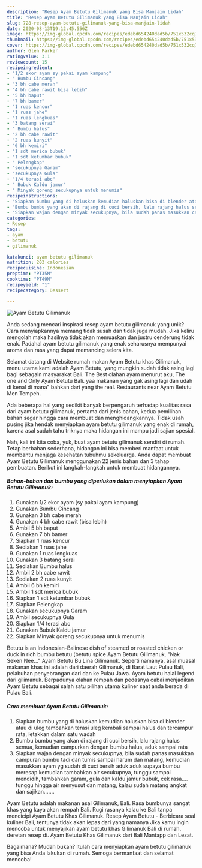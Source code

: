 ```yaml
---
description: "Resep Ayam Betutu Gilimanuk yang Bisa Manjain Lidah"
title: "Resep Ayam Betutu Gilimanuk yang Bisa Manjain Lidah"
slug: 728-resep-ayam-betutu-gilimanuk-yang-bisa-manjain-lidah
date: 2020-08-13T19:12:45.556Z
image: https://img-global.cpcdn.com/recipes/edebd654240dad5b/751x532cq70/ayam-betutu-gilimanuk-foto-resep-utama.jpg
thumbnail: https://img-global.cpcdn.com/recipes/edebd654240dad5b/751x532cq70/ayam-betutu-gilimanuk-foto-resep-utama.jpg
cover: https://img-global.cpcdn.com/recipes/edebd654240dad5b/751x532cq70/ayam-betutu-gilimanuk-foto-resep-utama.jpg
author: Glen Parker
ratingvalue: 3.1
reviewcount: 15
recipeingredient:
- "1/2 ekor ayam sy pakai ayam kampung"
- " Bumbu Cincang"
- "3 bh cabe merah"
- "4 bh cabe rawit bisa lebih"
- "5 bh baput"
- "7 bh bamer"
- "1 ruas kencur"
- "1 ruas jahe"
- "1 ruas lengkuas"
- "3 batang serai"
- " Bumbu halus"
- "2 bh cabe rawit"
- "2 ruas kunyit"
- "6 bh kemiri"
- "1 sdt merica bubuk"
- "1 sdt ketumbar bubuk"
- " Pelengkap"
- "secukupnya Garam"
- "secukupnya Gula"
- "1/4 terasi abc"
- " Bubuk Kaldu jamur"
- " Minyak goreng secukupnya untuk menumis"
recipeinstructions:
- "Siapkan bumbu yang di haluskan kemudian haluskan bisa di blender atau di uleg tambahkan terasi uleg kembali sampai halus dan tercampur rata, letakkan dalam satu wadah"
- "Bumbu bumbu yang akan di rajang di cuci bersih, lalu rajang halus semua, kemudian campurkan dengan bumbu halus, aduk sampai rata"
- "Siapkan wajan dengan minyak secukupnya, bila sudah panas masukkan campuran bumbu tadi dan tumis sampai harum dan matang, kemudian masukkan ayam yg sudah di cuci bersih aduk aduk supaya bumbu meresap kemudian tambahkan air secukupnya, tunggu sampai mendidih, tambahkan garam, gula dan kaldu jamur bubuk, cek rasa.... tunggu hingga air menyusut dan matang, kalau sudah matang angkat dan sajikan......."
categories:
- Resep
tags:
- ayam
- betutu
- gilimanuk

katakunci: ayam betutu gilimanuk 
nutrition: 203 calories
recipecuisine: Indonesian
preptime: "PT35M"
cooktime: "PT49M"
recipeyield: "1"
recipecategory: Dessert

---
```



![Ayam Betutu Gilimanuk](https://img-global.cpcdn.com/recipes/edebd654240dad5b/751x532cq70/ayam-betutu-gilimanuk-foto-resep-utama.jpg)

Anda sedang mencari inspirasi resep ayam betutu gilimanuk yang unik? Cara menyiapkannya memang tidak susah dan tidak juga mudah. Jika keliru mengolah maka hasilnya tidak akan memuaskan dan justru cenderung tidak enak. Padahal ayam betutu gilimanuk yang enak seharusnya mempunyai aroma dan rasa yang dapat memancing selera kita.

Selamat datang di Website rumah makan Ayam Betutu khas Gilimanuk, menu utama kami adalah Ayam Betutu, yang mungkin sudah tidak asing lagi bagi sebagain masyarakat Bali. The Best olahan ayam menurut aku, The one and Only Ayam Betutu Bali. yaa makanan yang gak asing lagi dan udah di kenal di mana&#34; bahkan dari yang the real. Restaurants near Ayam Betutu Men Tempeh.

Ada beberapa hal yang sedikit banyak berpengaruh terhadap kualitas rasa dari ayam betutu gilimanuk, pertama dari jenis bahan, kedua pemilihan bahan segar hingga cara membuat dan menghidangkannya. Tidak usah pusing jika hendak menyiapkan ayam betutu gilimanuk yang enak di rumah, karena asal sudah tahu triknya maka hidangan ini mampu jadi sajian spesial.


Nah, kali ini kita coba, yuk, buat ayam betutu gilimanuk sendiri di rumah. Tetap berbahan sederhana, hidangan ini bisa memberi manfaat untuk membantu menjaga kesehatan tubuhmu sekeluarga. Anda dapat membuat Ayam Betutu Gilimanuk menggunakan 22 jenis bahan dan 3 tahap pembuatan. Berikut ini langkah-langkah untuk membuat hidangannya.

<!--inarticleads1-->

##### Bahan-bahan dan bumbu yang diperlukan dalam menyiapkan Ayam Betutu Gilimanuk:

1. Gunakan 1/2 ekor ayam (sy pakai ayam kampung)
1. Gunakan  Bumbu Cincang
1. Gunakan 3 bh cabe merah
1. Gunakan 4 bh cabe rawit (bisa lebih)
1. Ambil 5 bh baput
1. Gunakan 7 bh bamer
1. Siapkan 1 ruas kencur
1. Sediakan 1 ruas jahe
1. Gunakan 1 ruas lengkuas
1. Gunakan 3 batang serai
1. Sediakan  Bumbu halus
1. Ambil 2 bh cabe rawit
1. Sediakan 2 ruas kunyit
1. Ambil 6 bh kemiri
1. Ambil 1 sdt merica bubuk
1. Siapkan 1 sdt ketumbar bubuk
1. Siapkan  Pelengkap
1. Gunakan secukupnya Garam
1. Ambil secukupnya Gula
1. Siapkan 1/4 terasi abc
1. Gunakan  Bubuk Kaldu jamur
1. Siapkan  Minyak goreng secukupnya untuk menumis


Betutu is an Indonesian-Balinese dish of steamed or roasted chicken or duck in rich bumbu betutu (betutu spice Ayam Betutu Gilimanuk, &#34;Nak Seken Nee…&#34; Ayam Betutu Bu Lina Gilimanuk. Seperti namanya, asal muasal makanan khas ini adalah dari daerah Gilimanuk, di Barat Laut Pulau Bali, pelabuhan penyebrangan dari dan ke Pulau Jawa. Ayam betutu halal legend dari gilimanuk. Berpadunya olahan rempah dan pedasnya cabai menjadikan Ayam Betutu sebagai salah satu pilihan utama kuliner saat anda berada di Pulau Bali. 

<!--inarticleads2-->

##### Cara membuat Ayam Betutu Gilimanuk:

1. Siapkan bumbu yang di haluskan kemudian haluskan bisa di blender atau di uleg tambahkan terasi uleg kembali sampai halus dan tercampur rata, letakkan dalam satu wadah
1. Bumbu bumbu yang akan di rajang di cuci bersih, lalu rajang halus semua, kemudian campurkan dengan bumbu halus, aduk sampai rata
1. Siapkan wajan dengan minyak secukupnya, bila sudah panas masukkan campuran bumbu tadi dan tumis sampai harum dan matang, kemudian masukkan ayam yg sudah di cuci bersih aduk aduk supaya bumbu meresap kemudian tambahkan air secukupnya, tunggu sampai mendidih, tambahkan garam, gula dan kaldu jamur bubuk, cek rasa.... tunggu hingga air menyusut dan matang, kalau sudah matang angkat dan sajikan.......


Ayam Betutu adalah makanan asal Gilimanuk, Bali. Rasa bumbunya sangat khas yang kaya akan rempah Bali. Rugi rasanya kalau ke Bali tanpa mencicipi Ayam Betutu Khas Gilimanuk. Resep Ayam Betutu - Berbicara soal kuliner Bali, tentunya tidak akan lepas dari yang namanya Jika kamu ingin mencoba untuk menyajikan ayam betutu khas Gilimanuk Bali di rumah, deretan resep di. Ayam Betutu Khas Gilimanuk dari Bali Mantapp dan Lezat. 

Bagaimana? Mudah bukan? Itulah cara menyiapkan ayam betutu gilimanuk yang bisa Anda lakukan di rumah. Semoga bermanfaat dan selamat mencoba!
